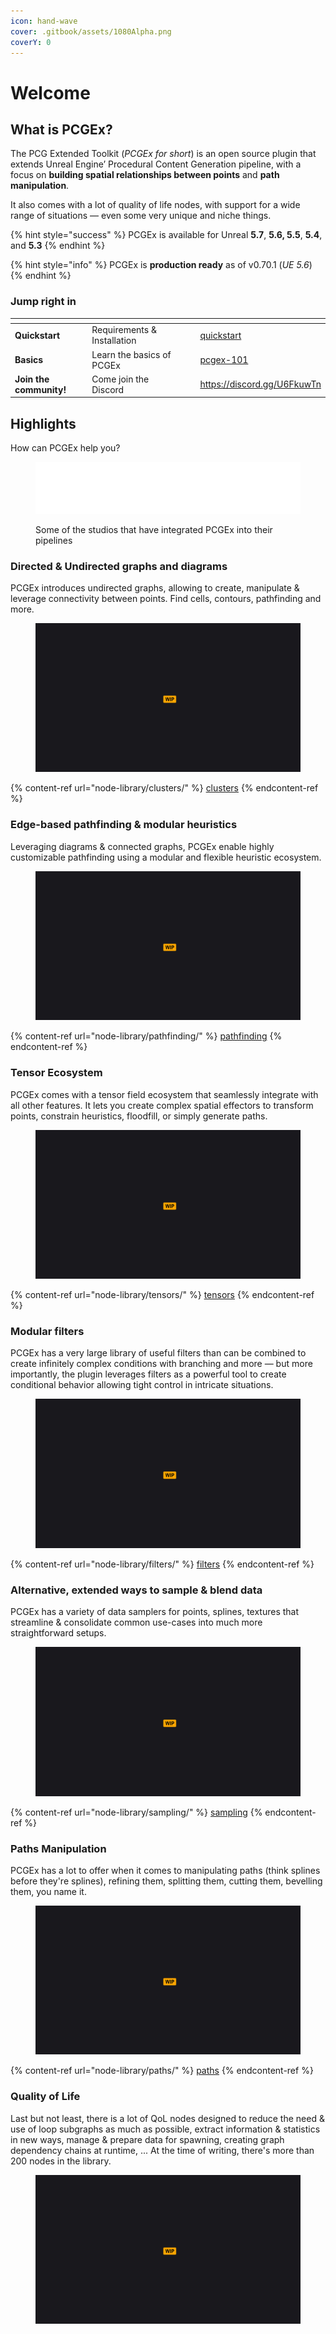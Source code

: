 ```yaml
---
icon: hand-wave
cover: .gitbook/assets/1080Alpha.png
coverY: 0
---
```


# Welcome

## What is PCGEx?

The PCG Extended Toolkit (_PCGEx for short_) is an open source plugin that extends Unreal Engine’ Procedural Content Generation pipeline, with a focus on **building spatial relationships between points** and **path manipulation**.

It also comes with a lot of quality of life nodes, with support for a wide range of situations — even some very unique and niche things.

{% hint style="success" %}
PCGEx is available for Unreal **5.7**, **5.6, 5.5**, **5.4**, and **5.3**
{% endhint %}

{% hint style="info" %}
PCGEx is **production ready** as of v0.70.1 (_UE 5.6_)
{% endhint %}

### Jump right in

<table data-view="cards"><thead><tr><th></th><th></th><th data-hidden data-card-cover data-type="files"></th><th data-hidden></th><th data-hidden data-card-target data-type="content-ref"></th></tr></thead><tbody><tr><td><strong>Quickstart</strong></td><td>Requirements &#x26; Installation</td><td></td><td></td><td><a href="general/quickstart/">quickstart</a></td></tr><tr><td><strong>Basics</strong></td><td>Learn the basics of PCGEx</td><td></td><td></td><td><a href="general/pcgex-101/">pcgex-101</a></td></tr><tr><td><strong>Join the community!</strong></td><td>Come join the Discord</td><td></td><td></td><td><a href="https://discord.gg/U6FkuwTn">https://discord.gg/U6FkuwTn</a></td></tr></tbody></table>

## Highlights

How can PCGEx help you?

<figure><img src=".gitbook/assets/pcgex_users.png" alt=""><figcaption><p>Some of the studios that have integrated PCGEx into their pipelines</p></figcaption></figure>

### Directed & Undirected graphs and diagrams

PCGEx introduces undirected graphs, allowing to create, manipulate & leverage connectivity between points. Find cells, contours, pathfinding and more.

<figure><img src=".gitbook/assets/placeholder-wide.jpg" alt=""><figcaption></figcaption></figure>

{% content-ref url="node-library/clusters/" %}
[clusters](node-library/clusters/)
{% endcontent-ref %}

### Edge-based pathfinding & modular heuristics

Leveraging diagrams & connected graphs, PCGEx enable highly customizable pathfinding using a modular and flexible heuristic ecosystem.

<figure><img src=".gitbook/assets/placeholder-wide.jpg" alt=""><figcaption></figcaption></figure>

{% content-ref url="node-library/pathfinding/" %}
[pathfinding](node-library/pathfinding/)
{% endcontent-ref %}

### Tensor Ecosystem

PCGEx comes with a tensor field ecosystem that seamlessly integrate with all other features. It lets you create complex spatial effectors to transform points, constrain heuristics, floodfill, or simply generate paths.

<figure><img src=".gitbook/assets/placeholder-wide.jpg" alt=""><figcaption></figcaption></figure>

{% content-ref url="node-library/tensors/" %}
[tensors](node-library/tensors/)
{% endcontent-ref %}

### Modular filters

PCGEx has a very large library of useful filters than can be combined to create infinitely complex conditions with branching and more — but more importantly, the plugin leverages filters as a powerful tool to create conditional behavior allowing tight control in intricate situations.

<figure><img src=".gitbook/assets/placeholder-wide.jpg" alt=""><figcaption></figcaption></figure>

{% content-ref url="node-library/filters/" %}
[filters](node-library/filters/)
{% endcontent-ref %}

### Alternative, extended ways to sample & blend data

PCGEx has a variety of data samplers for points, splines, textures that streamline & consolidate common use-cases into much more straightforward setups.

<figure><img src=".gitbook/assets/placeholder-wide.jpg" alt=""><figcaption></figcaption></figure>

{% content-ref url="node-library/sampling/" %}
[sampling](node-library/sampling/)
{% endcontent-ref %}

### Paths Manipulation

PCGEx has a lot to offer when it comes to manipulating paths (think splines before they're splines), refining them, splitting them, cutting them, bevelling them, you name it.

<figure><img src=".gitbook/assets/placeholder-wide.jpg" alt=""><figcaption></figcaption></figure>

{% content-ref url="node-library/paths/" %}
[paths](node-library/paths/)
{% endcontent-ref %}

### Quality of Life

Last but not least, there is a lot of QoL nodes designed to reduce the need & use of loop subgraphs as much as possible, extract information & statistics in new ways, manage & prepare data for spawning, creating graph dependency chains at runtime, ... At the time of writing, there's more than 200 nodes in the library.

<figure><img src=".gitbook/assets/placeholder-wide.jpg" alt=""><figcaption></figcaption></figure>
